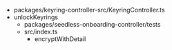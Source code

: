 - packages/keyring-controller-src/KeyringController.ts
- unlockKeyrings
	- packages/seedless-onboarding-controller/tests
	- src/index.ts
		- encryptWithDetail
	
	
	
